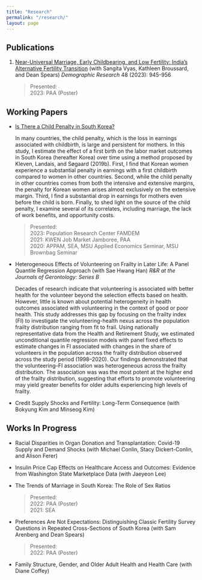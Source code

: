 ```yaml
---
title: "Research"
permalink: "/research/"
layout: page
---
```


## Publications
1. [Near-Universal Marriage, Early Childbearing, and Low Fertility: India’s Alternative Fertility Transition](https://www.demographic-research.org/volumes/vol48/34/default.htm#:~:text=In%20contrast%20to%20countries%20that,the%20birth%20of%20two%20children.) (with Sangita Vyas, Kathleen Broussard, and Dean Spears) *Demographic Research* 48 (2023): 945-956

    >Presented: <br/>
    >2023: PAA (Poster)

## Working Papers
* [Is There a Child Penalty in South Korea?](/assets/papers/naraepark_childpenalty.pdf)
  
  In many countries, the child penalty, which is the loss in earnings associated with childbirth, is large and persistent for mothers. In this study, I estimate the effect of a first birth on the labor market outcomes in South Korea (hereafter Korea) over time using a method proposed by Kleven, Landais, and Søgaard (2019b). First, I find that Korean women experience a substantial penalty in earnings with a first childbirth compared to women in other countries. Second, while the child penalty in other countries comes from both the intensive and extensive margins, the penalty for Korean women arises almost exclusively on the extensive margin. Third, I find a substantial drop in earnings for mothers even before the child is born. Finally, to shed light on the source of the child penalty, I examine several of its correlates, including marriage, the lack of work benefits, and opportunity costs.

  >Presented: <br/>
  >2023: Population Research Center FAMDEM <br/>
  >2021: KWEN Job Market Jamboree, PAA <br/>
  >2020: APPAM, SEA, MSU Applied Economics Seminar, MSU Brownbag Seminar

* Heterogeneous Effects of Volunteering on Frailty in Later Life: A Panel Quantile Regression Approach (with Sae Hwang Han) *R&R at the Journals of Gerontology: Series B*

    Decades of research indicate that volunteering is associated with better health for the volunteer beyond the selection effects based on health. However, little is known about potential heterogeneity in health outcomes associated with volunteering in the context of good or poor health. This study addresses this gap by focusing on the frailty index (FI) to investigate the volunteering-health nexus across the population frailty distribution ranging from fit to frail. Using nationally representative data from the Health and Retirement Study, we estimated unconditional quantile regression models with panel fixed effects to estimate changes in FI associated with changes in the share of volunteers in the population across the frailty distribution observed across the study period (1998–2020). Our findings demonstrated that the volunteering–FI association was heterogeneous across the frailty distribution. The association was was the most potent at the higher end of the frailty distribution, suggesting that efforts to promote volunteering may yield greater benefits for older adults experiencing high levels of frailty. 

* Credit Supply Shocks and Fertility: Long-Term Consequence (with Bokyung Kim and Minseog Kim)

## Works In Progress

* Racial Disparities in Organ Donation and Transplantation: Covid-19 Supply and Demand Shocks (with Michael Conlin, Stacy Dickert-Conlin, and Alison Ferer)

* Insulin Price Cap Effects on Healthcare Access and Outcomes: Evidence from Washington State Marketplace Data (with Jaeyeon Lee)
  
* The Trends of Marriage in South Korea: The Role of Sex Ratios
  
  >Presented: <br/>
  >2022: PAA (Poster) <br/>
  >2021: SEA
  
* Preferences Are Not Expectations: Distinguishing Classic Fertility Survey Questions in Repeated Cross-Sections of South Korea (with Sam Arenberg and Dean Spears)
  
  >Presented: <br/>
  >2022: PAA (Poster)

* Family Structure, Gender, and Older Adult Health and Health Care (with Diane Coffey)
